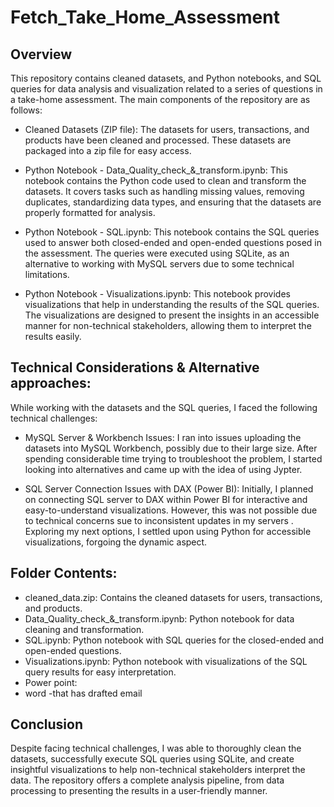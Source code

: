 # Fetch_Take_Home_Assessment
## Overview
This repository contains cleaned datasets, and Python notebooks, and SQL queries for data analysis and visualization related to a series of questions in a take-home assessment. The main components of the repository are as follows:

- Cleaned Datasets (ZIP file): The datasets for users, transactions, and products have been cleaned and processed. These datasets are packaged into a zip file for easy access.

- Python Notebook - Data_Quality_check_&_transform.ipynb: This notebook contains the Python code used to clean and transform the datasets. It covers tasks such as handling missing values, removing duplicates, standardizing data types, and ensuring that the datasets are properly formatted for analysis.

- Python Notebook - SQL.ipynb: This notebook contains the SQL queries used to answer both closed-ended and open-ended questions posed in the assessment. The queries were executed using SQLite, as an alternative to working with MySQL servers due to some technical limitations.

- Python Notebook - Visualizations.ipynb: This notebook provides visualizations that help in understanding the results of the SQL queries. The visualizations are designed to present the insights in an accessible manner for non-technical stakeholders, allowing them to interpret the results easily.

## Technical Considerations & Alternative approaches:
While working with the datasets and the SQL queries, I faced the following technical challenges:

- MySQL Server & Workbench Issues: I ran into issues uploading the datasets into MySQL Workbench, possibly due to their large size. After spending considerable time trying to troubleshoot the problem, I started looking into alternatives and came up with the idea of using Jypter. 

- SQL Server Connection Issues with DAX (Power BI): Initially, I planned on connecting SQL server to DAX within Power BI for interactive and easy-to-understand visualizations. However, this was not possible due to technical concerns sue to inconsistent updates in my servers . Exploring my next options, I settled upon using Python for accessible visualizations, forgoing the dynamic aspect. 

## Folder Contents:
- cleaned_data.zip: Contains the cleaned datasets for users, transactions, and products.
- Data_Quality_check_&_transform.ipynb: Python notebook for data cleaning and transformation.
- SQL.ipynb: Python notebook with SQL queries for the closed-ended and open-ended questions.
- Visualizations.ipynb: Python notebook with visualizations of the SQL query results for easy interpretation.
- Power point:
- word -that has drafted email
  
## Conclusion
Despite facing technical challenges, I was able to thoroughly clean the datasets, successfully execute SQL queries using SQLite, and create insightful visualizations to help non-technical stakeholders interpret the data. The repository offers a complete analysis pipeline, from data processing to presenting the results in a user-friendly manner.
